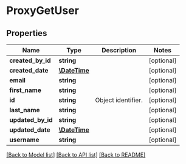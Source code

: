 # ProxyGetUser

## Properties
Name | Type | Description | Notes
------------ | ------------- | ------------- | -------------
**created_by_id** | **string** |  | [optional] 
**created_date** | [**\DateTime**](\DateTime.md) |  | [optional] 
**email** | **string** |  | [optional] 
**first_name** | **string** |  | [optional] 
**id** | **string** | Object identifier. | [optional] 
**last_name** | **string** |  | [optional] 
**updated_by_id** | **string** |  | [optional] 
**updated_date** | [**\DateTime**](\DateTime.md) |  | [optional] 
**username** | **string** |  | [optional] 

[[Back to Model list]](../README.md#documentation-for-models) [[Back to API list]](../README.md#documentation-for-api-endpoints) [[Back to README]](../README.md)


